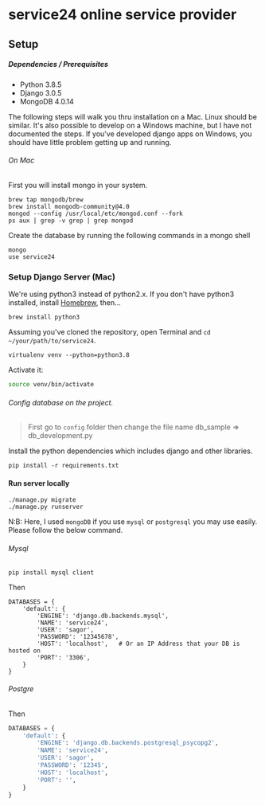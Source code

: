 # service24 online service provider 

## Setup

##### Dependencies / Prerequisites

- Python 3.8.5
- Django 3.0.5
- MongoDB 4.0.14

The following steps will walk you thru installation on a Mac. Linux should be similar. It's also possible to develop 
on a Windows machine, but I have not documented the steps. If you've developed django apps on Windows, you should have little problem getting up and running.

###### On Mac
First you will install mongo in your system.

````
brew tap mongodb/brew
brew install mongodb-community@4.0
mongod --config /usr/local/etc/mongod.conf --fork
ps aux | grep -v grep | grep mongod
````

Create the database by running the following commands in a mongo shell
```angular2html
mongo
use service24
```

### Setup Django Server (Mac)
We're using python3 instead of python2.x. If you don't have python3 installed,
install [Homebrew](http://brew.sh), then…

```
brew install python3
```

Assuming you've cloned the repository, open Terminal and `cd ~/your/path/to/service24`.


```bash/zsh
virtualenv venv --python=python3.8
```

Activate it:

```bash
source venv/bin/activate
```

###### Config database on the project.
> First go to `config` folder then change the file name db_sample => db_development.py

Install the python dependencies which includes django and other libraries.

```
pip install -r requirements.txt
```

#### Run server locally
```
./manage.py migrate
./manage.py runserver
```

N:B: Here, I used ``mongoDB`` if you use ```mysql``` or ```postgresql``` you may use easily. Please follow the below command.
###### Mysql
```base
pip install mysql client
```
Then
```mysql based
DATABASES = {
    'default': {
        'ENGINE': 'django.db.backends.mysql',
        'NAME': 'service24',
        'USER': 'sagor',
        'PASSWORD': '12345678',
        'HOST': 'localhost',   # Or an IP Address that your DB is hosted on
        'PORT': '3306',
    }
}
```

###### Postgre

Then
```python
DATABASES = {
    'default': {
        'ENGINE': 'django.db.backends.postgresql_psycopg2',
        'NAME': 'service24',
        'USER': 'sagor',
        'PASSWORD': '12345',
        'HOST': 'localhost',
        'PORT': '',
    }
}
```
